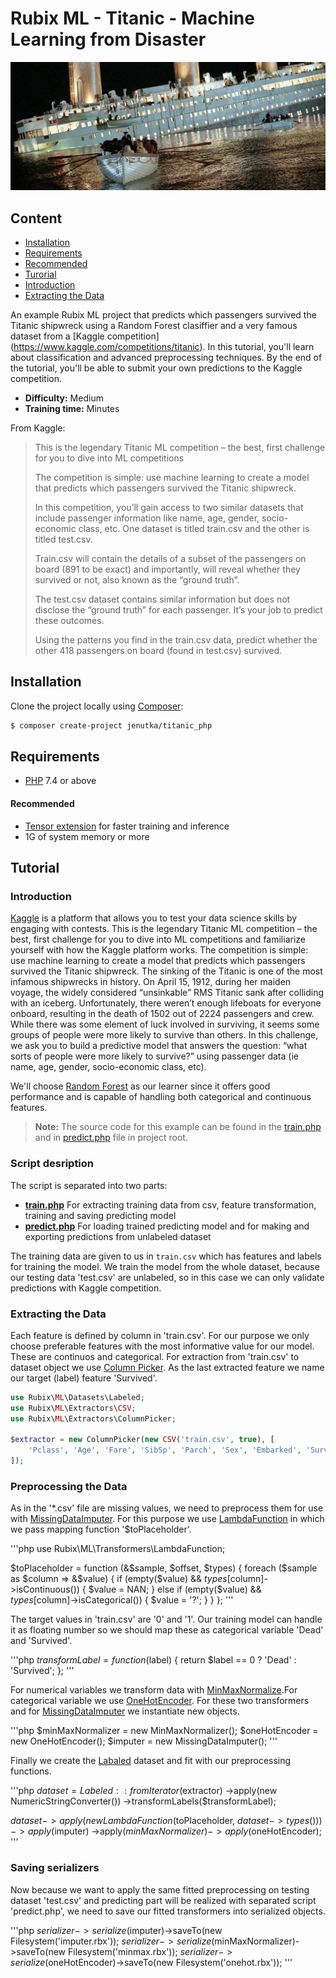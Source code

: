 # Rubix ML - Titanic - Machine Learning from Disaster

![Titanic - Machine Learning from Disaster](/images/img_titanic.jpg)

## Content

- [Installation](#installation)
- [Requirements](#requierments)
- [Recommended](#recommended)
- [Turorial](#tutorial)
- [Introduction](#introduction)
- [Extracting the Data](#extracting-the-data)

An example Rubix ML project that predicts which passengers survived the Titanic shipwreck using a Random Forest clasiffier and a very famous dataset from a [Kaggle competition] (https://www.kaggle.com/competitions/titanic). In this tutorial, you'll learn about classification and advanced preprocessing techniques. By the end of the tutorial, you'll be able to submit your own predictions to the Kaggle competition.

- **Difficulty:** Medium
- **Training time:** Minutes

From Kaggle:

> This is the legendary Titanic ML competition – the best, first challenge for you to dive into ML competitions
>
> The competition is simple: use machine learning to create a model that predicts which passengers survived the Titanic shipwreck.
> 
> In this competition, you’ll gain access to two similar datasets that include passenger information like name, age, gender, socio-economic class, etc. One dataset is titled train.csv and the other is titled test.csv.
>
> Train.csv will contain the details of a subset of the passengers on board (891 to be exact) and importantly, will reveal whether they survived or not, also known as the “ground truth”.
>
> The test.csv dataset contains similar information but does not disclose the “ground truth” for each passenger. It’s your job to predict these outcomes.
>
> Using the patterns you find in the train.csv data, predict whether the other 418 passengers on board (found in test.csv) survived.


## Installation
Clone the project locally using [Composer](https://getcomposer.org/):
```sh
$ composer create-project jenutka/titanic_php
```

## Requirements
- [PHP](https://php.net) 7.4 or above

#### Recommended
- [Tensor extension](https://github.com/RubixML/Tensor) for faster training and inference
- 1G of system memory or more

## Tutorial

### Introduction
[Kaggle](https://www.kaggle.com) is a platform that allows you to test your data science skills by engaging with contests. This is the legendary Titanic ML competition – the best, first challenge for you to dive into ML competitions and familiarize yourself with how the Kaggle platform works. The competition is simple: use machine learning to create a model that predicts which passengers survived the Titanic shipwreck. The sinking of the Titanic is one of the most infamous shipwrecks in history.
On April 15, 1912, during her maiden voyage, the widely considered “unsinkable” RMS Titanic sank after colliding with an iceberg. Unfortunately, there weren’t enough lifeboats for everyone onboard, resulting in the death of 1502 out of 2224 passengers and crew.
While there was some element of luck involved in surviving, it seems some groups of people were more likely to survive than others.
In this challenge, we ask you to build a predictive model that answers the question: “what sorts of people were more likely to survive?” using passenger data (ie name, age, gender, socio-economic class, etc).

We'll choose [Random Forest](https://docs.rubixml.com/2.0/classifiers/random-forest.html) as our learner since it offers good performance and is capable of handling both categorical and continuous features.

> **Note:** The source code for this example can be found in the [train.php](https://github.com/jenutka/titanic_php/train.php) and in [predict.php](https://github.com/jenutka/titanic_php/predict.php) file in project root.

### Script desription

The script is separated into two parts:

- **[train.php](https://github.com/jenutka/titanic_php/train.php)** For extracting training data from csv, feature transformation, training and saving predicting model
- **[predict.php](https://github.com/jenutka/titanic_php/predict.php)** For
  loading trained predicting model and for making and exporting predictions from unlabeled dataset 

The training data are given to us in `train.csv` which has features and labels for training the model. We train the model from the whole dataset, because our testing data 'test.csv' are unlabeled, so in this case we can only validate predictions with Kaggle competition.

### Extracting the Data

Each feature is defined by column in 'train.csv'. For our purpose we only
choose preferable features with the most informative value for our model. These
are continuos and categorical. For extraction from 'train.csv' to dataset object we use [Column
Picker](https://docs.rubixml.com/latest/extractors/column-picker.html). As the
last extracted feature we name our target (label) feature 'Survived'.

```php
use Rubix\ML\Datasets\Labeled;
use Rubix\ML\Extractors\CSV;
use Rubix\ML\Extractors\ColumnPicker;

$extractor = new ColumnPicker(new CSV('train.csv', true), [
    'Pclass', 'Age', 'Fare', 'SibSp', 'Parch', 'Sex', 'Embarked', 'Survived',
]);
```

### Preprocessing the Data

As in the '*.csv' file are missing values, we need to preprocess them for use
with
[MissingDataImputer](https://docs.rubixml.com/2.0/transformers/missing-data-imputer.html).
For this purpose we use
[LambdaFunction](https://docs.rubixml.com/2.0/transformers/lambda-function.html)
in which we pass mapping function '$toPlaceholder'.

'''php
use Rubix\ML\Transformers\LambdaFunction;

$toPlaceholder = function (&$sample, $offset, $types) {
    foreach ($sample as $column => &$value) {
        if (empty($value) && $types[$column]->isContinuous()) {
            $value = NAN;
        }
        else if (empty($value) && $types[$column]->isCategorical()) {
            $value = '?';
        }
    }
};
'''

The target values in 'train.csv' are '0' and '1'. Our training model can handle
it as floating number so we should map these as categorical variable 'Dead' and
'Survived'.

'''php
$transformLabel = function ($label) {
    return $label == 0 ? 'Dead' : 'Survived';
};
'''

For numerical variables we transform data with
[MinMaxNormalize](https://docs.rubixml.com/2.0/transformers/min-max-normalizer.html).For
categorical variable we use
[OneHotEncoder](https://docs.rubixml.com/2.0/transformers/one-hot-encoder.html).
For these two transformers and for
[MissingDataImputer](https://docs.rubixml.com/2.0/transformers/missing-data-imputer.html)
we instantiate new objects.

'''php
$minMaxNormalizer = new MinMaxNormalizer();
$oneHotEncoder = new OneHotEncoder();
$imputer = new MissingDataImputer();
'''

Finally we create the
[Labaled](https://docs.rubixml.com/2.0/datasets/labeled.html) dataset and fit
with our preprocessing functions.

'''php
$dataset = Labeled::fromIterator($extractor)
    ->apply(new NumericStringConverter())
    ->transformLabels($transformLabel);

$dataset->apply(new LambdaFunction($toPlaceholder, $dataset->types()))
    ->apply($imputer)
    ->apply($minMaxNormalizer)
    ->apply($oneHotEncoder);
'''

### Saving serializers

Now because we want to apply the same fitted preprocessing on testing dataset
'test.csv' and predicting part will be realized with separated script
'predict.php', we need to save our fitted transformers into serialized objects.

'''php
$serializer->serialize($imputer)->saveTo(new Filesystem('imputer.rbx'));
$serializer->serialize($minMaxNormalizer)->saveTo(new Filesystem('minmax.rbx'));
$serializer->serialize($oneHotEncoder)->saveTo(new Filesystem('onehot.rbx'));
'''



